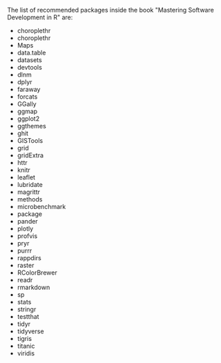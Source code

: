 The list of recommended packages inside the book "Mastering Software Development in R" are:

- choroplethr
- choroplethr
- Maps
- data.table
- datasets
- devtools
- dlnm
- dplyr
- faraway
- forcats
- GGally
- ggmap
- ggplot2
- ggthemes
- ghit
- GISTools
- grid
- gridExtra
- httr
- knitr
- leaflet
- lubridate
- magrittr
- methods
- microbenchmark
- package
- pander
- plotly
- profvis
- pryr
- purrr
- rappdirs
- raster
- RColorBrewer
- readr
- rmarkdown
- sp
- stats
- stringr
- testthat
- tidyr
- tidyverse
- tigris
- titanic
- viridis